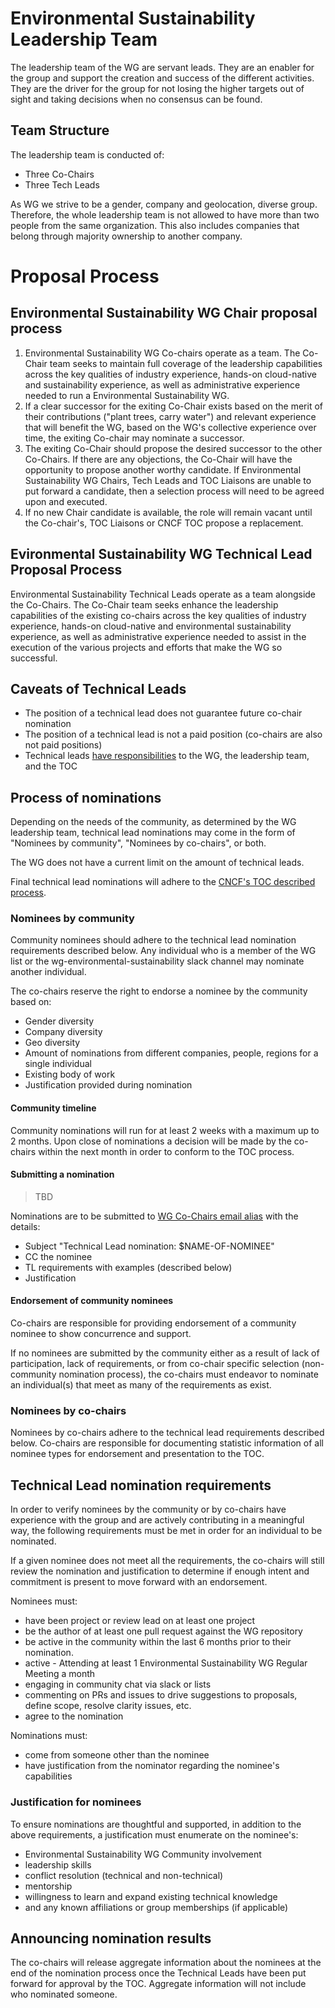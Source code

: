 # Environmental Sustainability Leadership Team

The leadership team of the WG are servant leads. They are an enabler for the group and support the creation and success of the different activities. They are the driver for the group for not losing the higher targets out of sight and taking decisions when no consensus can be found.

## Team Structure

The leadership team is conducted of:
* Three Co-Chairs
* Three Tech Leads

As WG we strive to be a gender, company and geolocation, diverse group. 
Therefore, the whole leadership team is not allowed to have more than two people from the same organization. This also includes companies that belong through majority ownership to another company. 


# Proposal Process

## Environmental Sustainability WG Chair proposal process

1) Environmental Sustainability WG Co-chairs operate as a team. The Co-Chair team seeks to maintain full coverage of the leadership capabilities across the key qualities of industry experience, hands-on cloud-native and sustainability experience, as well as administrative experience needed to run a Environmental Sustainability WG. 
2) If a clear successor for the exiting Co-Chair exists based on the merit of their contributions ("plant trees, carry water") and relevant experience that will benefit the WG, based on the WG's collective experience over time, the exiting Co-chair may nominate a successor.
3) The exiting Co-Chair should propose the desired successor to the other Co-Chairs. If there are any objections, the Co-Chair will have the opportunity to propose another worthy candidate. If Environmental Sustainability WG Chairs, Tech Leads and TOC Liaisons are unable to put forward a candidate, then a selection process will need to be agreed upon and executed.
4) If no new Chair candidate is available, the role will remain vacant until the Co-chair's, TOC Liaisons or CNCF TOC propose a replacement.

<!-- cSpell:ignore chairpersonship markdownlint -->
## Evironmental Sustainability WG Technical Lead Proposal Process

Environmental Sustainability Technical Leads operate as a team alongside the Co-Chairs. The Co-Chair
team seeks enhance the leadership capabilities of the existing co-chairs across
the key qualities of industry experience, hands-on cloud-native and environmental sustainability
experience, as well as administrative experience needed to assist in the
execution of the various projects and efforts that make the WG so
successful.

## Caveats of Technical Leads

* The position of a technical lead does not guarantee future co-chair nomination
* The position of a technical lead is not a paid position (co-chairs are also
  not paid positions)
* Technical leads [have responsibilities](roles.md) to the WG, the
  leadership team, and the TOC

## Process of nominations

Depending on the needs of the community, as determined by the WG
leadership team, technical lead nominations may come in the form of "Nominees by
community", "Nominees by co-chairs", or both.

The WG does not have a current limit on the amount of technical leads.

Final technical lead nominations will adhere to the [CNCF's TOC described
process](https://github.com/cncf/toc/blob/main/tags/cncf-tags.md#elections).

### Nominees by community

Community nominees should adhere to the technical lead nomination requirements
described below. Any individual who is a member of the WG list or the
wg-environmental-sustainability slack channel may nominate another individual.

The co-chairs reserve the right to endorse a nominee by the community based on:

* Gender diversity
* Company diversity
* Geo diversity
* Amount of nominations from different companies, people, regions for a single
  individual
* Existing body of work
* Justification provided during nomination

#### Community timeline

Community nominations will run for at least 2 weeks with a maximum up to 2
months. Upon close of nominations a decision will be made by the co-chairs
within the next month in order to conform to the TOC process.

#### Submitting a nomination

> TBD

Nominations are to be submitted to [WG Co-Chairs email
alias](mailto:cncf-wg-envsus-chairs@lists.cncf.io) with the details:

* Subject "Technical Lead nomination: $NAME-OF-NOMINEE"
* CC the nominee
* TL requirements with examples (described below)
* Justification

#### Endorsement of community nominees

Co-chairs are responsible for providing endorsement of a community nominee to
show concurrence and support.

If no nominees are submitted by the community either as a result of lack of
participation, lack of requirements, or from co-chair specific selection
(non-community nomination process), the co-chairs must endeavor to nominate an
individual(s) that meet as many of the requirements as exist.

### Nominees by co-chairs

Nominees by co-chairs adhere to the technical lead requirements described below.
Co-chairs are responsible for documenting statistic information of all nominee
types for endorsement and presentation to the TOC.

## Technical Lead nomination requirements

In order to verify nominees by the community or by co-chairs have experience
with the group and are actively contributing in a meaningful way, the following
requirements must be met in order for an individual to be nominated.

If a given nominee does not meet all the requirements, the co-chairs will still
review the nomination and justification to determine if enough intent and
commitment is present to move forward with an endorsement.

Nominees must:
<!--markdownlint-disable MD005 MD007 -->

* have been project or review lead on at least one project
* be the author of at least one pull request against the WG repository
* be active in the community within the last 6 months prior to their nomination.
 * active - Attending at least 1 Environmental Sustainability WG Regular Meeting a month
 * engaging in community chat via slack or lists
 * commenting on PRs and issues to drive suggestions to proposals, define scope,
   resolve clarity issues, etc.
* agree to the nomination
<!-- markdownlint-enable MD005 MD007 -->

Nominations must:

* come from someone other than the nominee
* have justification from the nominator regarding the nominee's capabilities

### Justification for nominees

To ensure nominations are thoughtful and supported, in addition to the above
requirements, a justification must enumerate on the nominee's:

* Environmental Sustainability WG Community involvement
* leadership skills
* conflict resolution (technical and non-technical)
* mentorship
* willingness to learn and expand existing technical knowledge
* and any known affiliations or group memberships (if applicable)

## Announcing nomination results

The co-chairs will release aggregate information about the nominees at the end
of the nomination process once the Technical Leads have been put forward for
approval by the TOC. Aggregate information will not include who nominated
someone.